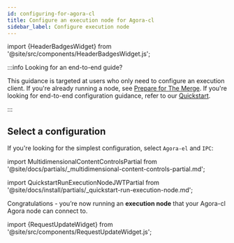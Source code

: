 ```yaml
---
id: configuring-for-agora-cl
title: Configure an execution node for Agora-cl
sidebar_label: Configure execution node
---
```


import {HeaderBadgesWidget} from '@site/src/components/HeaderBadgesWidget.js';

<HeaderBadgesWidget />

:::info Looking for an end-to-end guide?

This guidance is targeted at users who only need to configure an execution client. If you're already running a node, see [Prepare for The Merge](../prepare-for-merge.md). If you're looking for end-to-end configuration guidance, refer to our [Quickstart](../install/install-with-script.md).

:::

<div class='execution-node-guide'>

## Select a configuration

If you're looking for the simplest configuration, select `Agora-el` and `IPC`:

import MultidimensionalContentControlsPartial from '@site/docs/partials/_multidimensional-content-controls-partial.md';

<MultidimensionalContentControlsPartial />

<div class='hide-tabs'>

import QuickstartRunExecutionNodeJWTPartial from '@site/docs/install/partials/_quickstart-run-execution-node.md';

<QuickstartRunExecutionNodeJWTPartial />

Congratulations - you’re now running an <strong>execution node</strong> that your Agora-cl Agora node can connect to.

</div>

</div>

import {RequestUpdateWidget} from '@site/src/components/RequestUpdateWidget.js';

<RequestUpdateWidget />
